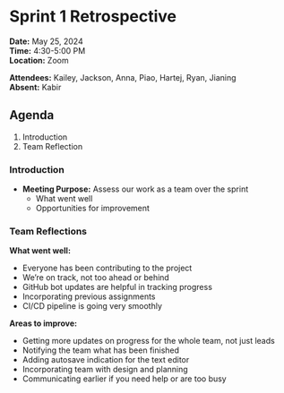 # Sprint 1 Retrospective

**Date:** May 25, 2024  
**Time:** 4:30-5:00 PM  
**Location:** Zoom

**Attendees:** Kailey, Jackson, Anna, Piao, Hartej, Ryan, Jianing  
**Absent:** Kabir

## Agenda

1. Introduction
2. Team Reflection

### Introduction

- **Meeting Purpose:** Assess our work as a team over the sprint
  - What went well
  - Opportunities for improvement

### Team Reflections

**What went well:**

- Everyone has been contributing to the project
- We’re on track, not too ahead or behind
- GitHub bot updates are helpful in tracking progress
- Incorporating previous assignments
- CI/CD pipeline is going very smoothly

**Areas to improve:**

- Getting more updates on progress for the whole team, not just leads
- Notifying the team what has been finished 
- Adding autosave indication for the text editor
- Incorporating team with design and planning
- Communicating earlier if you need help or are too busy
